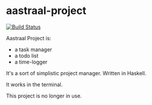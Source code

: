 # aastraal-project 

[![Build Status](https://travis-ci.org/githubuser/aastraal-client-brick.png)](https://travis-ci.org/githubuser/aastraal-client-brick)

Aastraal Project is:
- a task manager
- a todo list
- a time-logger

It's a sort of simplistic project manager. Written in Haskell. 

It works in the terminal.

This project is no longer in use.
